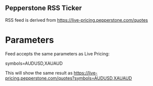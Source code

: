 ## Pepperstone RSS Ticker

RSS feed is derived from https://live-pricing.pepperstone.com/quotes

# Parameters

Feed accepts the same parameters as Live Pricing:

symbols=AUDUSD,XAUAUD

This will show the same result as https://live-pricing.pepperstone.com/quotes?symbols=AUDUSD,XAUAUD
